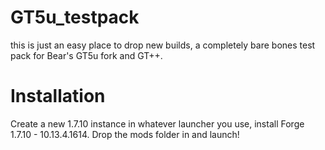 # GT5u_testpack
this is just an easy place to drop new builds, a completely bare bones test pack for Bear's GT5u fork and GT++.


# Installation

Create a new 1.7.10 instance in whatever launcher you use, install Forge 1.7.10 - 10.13.4.1614.
Drop the mods folder in and launch!
